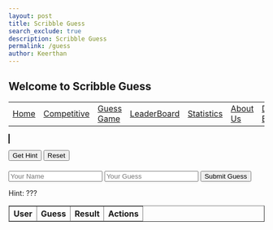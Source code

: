 ```yaml
---
layout: post
title: Scribble Guess
search_exclude: true
description: Scribble Guess
permalink: /guess
author: Keerthan
---
```

## Welcome to Scribble Guess

<table>
    <tr>
        <td><a href="{{site.baseurl}}/index">Home</a></td>
        <td><a href="{{site.baseurl}}/competition">Competitive</a></td>
        <td><a href="{{site.baseurl}}/guess">Guess Game</a></td>
        <td><a href="{{site.baseurl}}/leaderboard">LeaderBoard</a></td>
        <td><a href="{{site.baseurl}}/stats">Statistics</a></td>
        <td><a href="{{site.baseurl}}/about">About Us</a></td>
        <td><a href="{{site.baseurl}}/deploy">Deploy Blog</a></td>
    </tr>
</table>

<canvas id="drawingCanvas" width="500" height="400" style="border: 1px solid black; background: white;"></canvas>

<div id="controls">
  <button id="hintButton">Get Hint</button>
  <button id="resetButton">Reset</button>
  <form id="guessForm" style="margin-top: 20px;">
    <input type="text" id="user" placeholder="Your Name" required />
    <input type="text" id="guess" placeholder="Your Guess" required />
    <button type="submit">Submit Guess</button>
  </form>
</div>

<div id="hintArea">Hint: ???</div>
<div id="messageArea"></div>

<table id="guessTable" border="1">
  <thead>
    <tr>
      <th>User</th>
      <th>Guess</th>
      <th>Result</th>
      <th>Actions</th>
    </tr>
  </thead>
  <tbody></tbody>
</table>

<script>
  const canvas = document.getElementById('drawingCanvas');
  const ctx = canvas.getContext('2d');
  const hintArea = document.getElementById('hintArea');
  const messageArea = document.getElementById('messageArea');
  const guessTableBody = document.querySelector('#guessTable tbody');

  let currentDrawing = null;
  let hintIndex = 0;

  const drawings = [
    { label: "car", hints: ["It has four wheels.", "Used for transportation."], draw: () => {
      ctx.fillStyle = "#FFFFFF"; ctx.fillRect(0, 0, canvas.width, canvas.height);
      ctx.fillStyle = "blue"; ctx.fillRect(150, 250, 200, 50);
      ctx.fillStyle = "gray"; ctx.fillRect(170, 200, 160, 50);
    }},
    { label: "sun", hints: ["It is bright.", "Seen in the sky."], draw: () => {
      ctx.fillStyle = "#FFFFFF"; ctx.fillRect(0, 0, canvas.width, canvas.height);
      ctx.fillStyle = "yellow"; ctx.beginPath(); ctx.arc(250, 200, 50, 0, Math.PI * 2); ctx.fill();
    }},
    { label: "tree", hints: ["Has leaves.", "Grows tall."], draw: () => {
      ctx.fillStyle = "#FFFFFF"; ctx.fillRect(0, 0, canvas.width, canvas.height);
      ctx.fillStyle = "brown"; ctx.fillRect(230, 250, 40, 100);
      ctx.fillStyle = "green"; ctx.beginPath(); ctx.arc(250, 200, 60, 0, Math.PI * 2); ctx.fill();
    }}
  ];

  function startGame() {
    currentDrawing = drawings[Math.floor(Math.random() * drawings.length)];
    hintIndex = 0;
    ctx.clearRect(0, 0, canvas.width, canvas.height);
    currentDrawing.draw();
    hintArea.textContent = "Hint: ???";
    messageArea.textContent = "";
    fetchGuesses(); // Fetch guesses when the game starts
  }

  document.getElementById('hintButton').addEventListener('click', () => {
    if (hintIndex < currentDrawing.hints.length) {
      hintArea.textContent = `Hint: ${currentDrawing.hints[hintIndex]}`;
      hintIndex++;
    } else {
      hintArea.textContent = "No more hints!";
    }
  });

  document.getElementById('resetButton').addEventListener('click', startGame);

  document.getElementById('guessForm').addEventListener('submit', async (e) => {
  e.preventDefault();
  const user = document.getElementById('user').value.trim();
  const guess = document.getElementById('guess').value.trim();
  const isCorrect = guess.toLowerCase() === currentDrawing.label.toLowerCase();

  try {
    const response = await fetch('http://127.0.0.1:8203/api/submit_guess', {
      method: 'POST',
      headers: { 'Content-Type': 'application/json' },
      body: JSON.stringify({ user, guess, is_correct: isCorrect }),
    });

    if (response.ok) {
      const result = await response.json();
      messageArea.textContent = result.message;
      fetchGuesses();  // Refresh the guess table after submission
    } else {
      const errorText = await response.text();
      throw new Error(`Request failed: ${errorText}`);
    }
  } catch (error) {
    console.error('Error:', error);
    messageArea.textContent = `Error: ${error.message}`;
  }
});

async function fetchGuesses() {
  try {
    const response = await fetch('http://127.0.0.1:8203/api/guesses', { method: 'GET' });
    if (!response.ok) throw new Error('Failed to fetch guesses');

    const guesses = await response.json(); // Assuming the server responds with an array of guesses
    updateGuessTable(guesses);  // Update the table with the fetched guesses
  } catch (error) {
    console.error('Error fetching guesses:', error);
    messageArea.textContent = `Error fetching guesses: ${error.message}`;
  }
}

function updateGuessTable(guesses) {
  guessTableBody.innerHTML = '';  // Clear the table before adding new rows

  guesses.forEach((guess) => {
    const row = document.createElement('tr');
    row.innerHTML = `
      <td>${guess.user}</td>
      <td>${guess.guess}</td>
      <td class="result">${guess.is_correct ? 'Correct' : 'Incorrect'}</td>
      <td>
        <button onclick="editGuess(this)">Edit</button>
        <button onclick="deleteGuess(this)">Delete</button>
      </td>
    `;
    guessTableBody.appendChild(row);
  });
}

async function editGuess(button) {
    const row = button.parentElement.parentElement;
    const guessCell = row.cells[1];
    const resultCell = row.querySelector('.result');
    const newGuess = prompt("Edit your guess:", guessCell.textContent);

    if (!newGuess) return;  // Cancel if no new guess is provided

    const isCorrect = newGuess.toLowerCase() === currentDrawing.label.toLowerCase();

    const requestBody = {
        user: row.cells[0].textContent,  // User's name (from the row)
        guess: newGuess,                 // The updated guess
        is_correct: isCorrect            // Whether the guess is correct or not
    };

    try {
        console.log("Sending PUT request...");

        const response = await fetch('http://127.0.0.1:8203/api/guesses', {
            method: 'PUT',
            headers: { 
                'Content-Type': 'application/json' 
            },
            body: JSON.stringify(requestBody)
        });

        console.log('Response:', response);

        if (!response.ok) {
            const errorData = await response.json();
            console.error('Error response from backend:', errorData);
            throw new Error(`Error: ${errorData.error || 'Unknown error'}`);
        }

        const updatedGuess = await response.json();
        console.log('Guess updated:', updatedGuess);

        // Update the UI with the new guess and result
        guessCell.textContent = updatedGuess.guess;  // Update the guess in the table
        resultCell.textContent = updatedGuess.is_correct ? 'Correct' : 'Incorrect';  // Update the result in the table

    } catch (error) {
        console.error('Error updating guess:', error);
        alert(`Error updating guess: ${error.message}`);
    }
}

async function deleteGuess(button) {
  const row = button.parentElement.parentElement;
  const user = row.cells[0].textContent;
  const guess = row.cells[1].textContent;

  try {
    const response = await fetch('http://127.0.0.1:8203/api/guesses', {
      method: 'DELETE',
      headers: { 'Content-Type': 'application/json' },
      body: JSON.stringify({ user, guess }),
    });

    if (!response.ok) throw new Error('Delete failed');
    row.remove();
  } catch (error) {
    messageArea.textContent = `Error deleting: ${error.message}`;
  }
}



  startGame();
</script>
